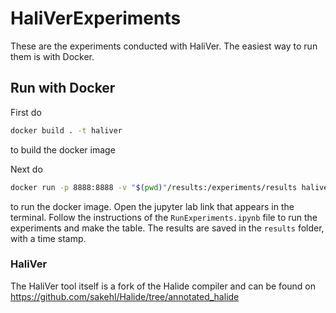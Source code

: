 # HaliVerExperiments
These are the experiments conducted with HaliVer. The easiest way to run them is with Docker. 

## Run with Docker
First do
```bash
docker build . -t haliver
```
to build the docker image

Next do
```bash
docker run -p 8888:8888 -v "$(pwd)"/results:/experiments/results haliver
```
to run the docker image. Open the jupyter lab link that appears in the terminal. Follow the instructions of the `RunExperiments.ipynb` file to run the experiments and make the table.
The results are saved in the `results` folder, with a time stamp.

### HaliVer
The HaliVer tool itself is a fork of the Halide compiler and can be found on https://github.com/sakehl/Halide/tree/annotated_halide